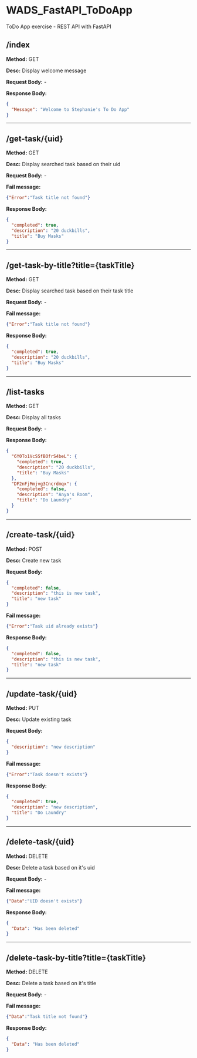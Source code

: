 # WADS_FastAPI_ToDoApp
ToDo App exercise - REST API with FastAPI

## /index
**Method:** GET

**Desc:** Display welcome message

**Request Body:** -

**Response Body:**
```json
{
  "Message": "Welcome to Stephanie's To Do App"
}
```
---
## /get-task/{uid}

**Method:** GET

**Desc:** Display searched task based on their uid

**Request Body:** -

**Fail message:**
```json
{"Error":"Task title not found"}
```

**Response Body:**
```json
{
  "completed": true,
  "description": "20 duckbills",
  "title": "Buy Masks"
}
```
---
## /get-task-by-title?title={taskTitle}

**Method:** GET

**Desc:** Display searched task based on their task title

**Request Body:** -

**Fail message:**
```json
{"Error":"Task title not found"}
```

**Response Body:**
```json
{
  "completed": true,
  "description": "20 duckbills",
  "title": "Buy Masks"
}
```
---
## /list-tasks

**Method:** GET

**Desc:** Display all tasks

**Request Body:** -

**Response Body:**
```json
{
  "6Y0To1VcSSfBOfrS4beL": {
    "completed": true,
    "description": "20 duckbills",
    "title": "Buy Masks"
  },
  "DF2nFjMmjvg3Cncrdmqx": {
    "completed": false,
    "description": "Anya's Room",
    "title": "Do Laundry"
  }
}
```
---
## /create-task/{uid}

**Method:** POST

**Desc:** Create new task

**Request Body:** 
```json
{
  "completed": false,
  "description": "this is new task",
  "title": "new task"
}
```

**Fail message:**
```json
{"Error":"Task uid already exists"}
```

**Response Body:**
```json
{
  "completed": false,
  "description": "this is new task",
  "title": "new task"
}
```
---
## /update-task/{uid}

**Method:** PUT

**Desc:** Update existing task

**Request Body:** 
```json
{
  "description": "new description"
}
```

**Fail message:**
```json
{"Error":"Task doesn't exists"}
```

**Response Body:**
```json
{
  "completed": true,
  "description": "new description",
  "title": "Do Laundry"
}
```
---
## /delete-task/{uid}

**Method:** DELETE

**Desc:** Delete a task based on it's uid

**Request Body:** -

**Fail message:**
```json
{"Data":"UID doesn't exists"}
```

**Response Body:**
```json
{
  "Data": "Has been deleted"
}
```
---
## /delete-task-by-title?title={taskTitle}

**Method:** DELETE

**Desc:** Delete a task based on it's title

**Request Body:** -

**Fail message:**
```json
{"Data":"Task title not found"}
```

**Response Body:**
```json
{
  "Data": "Has been deleted"
}
```